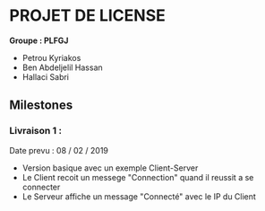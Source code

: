 
# PROJET DE LICENSE

**Groupe : PLFGJ**

* Petrou Kyriakos
* Ben Abdeljelil Hassan
* Hallaci Sabri

 
 ##  **Milestones**

### Livraison 1 :
Date prevu :    08 / 02 / 2019 

*  Version basique avec un exemple Client-Server
*  Le Client recoit un messege "Connection" quand il reussit a se connecter
*  Le Serveur affiche un message "Connecté" avec le IP du Client
